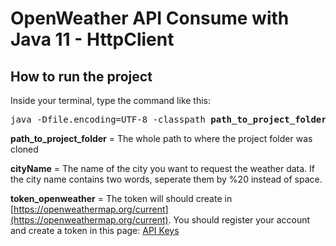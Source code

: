 # OpenWeather API Consume with Java 11 - HttpClient

## How to run the project

Inside your terminal, type the command like this:
<pre>
java -Dfile.encoding=UTF-8 -classpath <b>path_to_project_folder</b>/weather-api-consume-java/target/classes Program <b>cityName</b> <b>token_openweather</b>
</pre>
__path_to_project_folder__ = The whole path to where the project folder was cloned

__cityName__ = The name of the city you want to request the weather data. If the city name contains two words, seperate them by %20 instead of space.

__token_openweather__ = The token will should create in [https://openweathermap.org/current](https://openweathermap.org/current). You should register your account and create a token in this page: [API Keys](https://home.openweathermap.org/api_keys)
